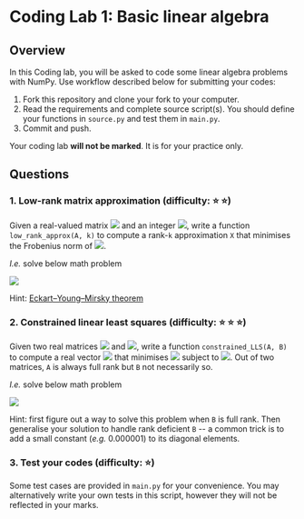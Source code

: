 # Coding Lab 1: Basic linear algebra

## Overview

In this Coding lab, you will be asked to code some linear algebra problems with NumPy. Use workflow described below for submitting your codes:
1. Fork this repository and clone your fork to your computer. 
2. Read the requirements and complete source script(s). You should define your functions in `source.py` and test them in `main.py`.
3. Commit and push.

Your coding lab **will not be marked**. It is for your practice only.

## Questions

### 1. Low-rank matrix approximation (difficulty: :star: :star:)

Given a real-valued matrix <img src="https://render.githubusercontent.com/render/math?math=A\in \Reals^{m\times n}"> and an integer <img src="https://render.githubusercontent.com/render/math?math=k\in[1, min(m,n)]">, write a function `low_rank_approx(A, k)` to compute a rank-`k` approximation `X` that minimises the Frobenius norm of <img src="https://render.githubusercontent.com/render/math?math=\|A-X\|_F">.

*I.e.* solve below math problem

<img src="https://render.githubusercontent.com/render/math?math=\arg_X\min\|A-X\|_F,s.t.  rank(X) \le k">

Hint: [Eckart–Young–Mirsky theorem](https://en.wikipedia.org/wiki/Low-rank_approximation#Proof_of_Eckart%E2%80%93Young%E2%80%93Mirsky_theorem_(for_Frobenius_norm))

### 2. Constrained linear least squares (difficulty: :star: :star: :star:)
Given two real matrices <img src="https://render.githubusercontent.com/render/math?math=A\in \Reals^{n\times n}"> and <img src="https://render.githubusercontent.com/render/math?math=B\in \Reals^{n\times n}">, write a function `constrained_LLS(A, B)` to compute a real vector <img src="https://render.githubusercontent.com/render/math?math=x\in\Reals^n"> that minimises <img src="https://render.githubusercontent.com/render/math?math=\|Ax\|_2"> subject to <img src="https://render.githubusercontent.com/render/math?math=\|Bx\|_2=1">. Out of two matrices, `A` is always full rank but `B` not necessarily so.

*I.e.* solve below math problem

<img src="https://render.githubusercontent.com/render/math?math=\arg_x\min\|Ax\|_2,s.t.\|Bx\|_2=1">

Hint: first figure out a way to solve this problem when `B` is full rank. Then generalise your solution to handle rank deficient `B` -- a common trick is to add a small constant (*e.g.* 0.000001) to its diagonal elements.

### 3. Test your codes (difficulty: :star:)

Some test cases are provided in `main.py` for your convenience. You may alternatively write your own tests in this script, however they will not be reflected in your marks.
